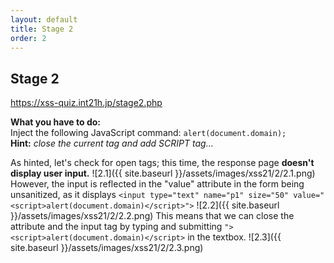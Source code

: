 ```yaml
---
layout: default
title: Stage 2
order: 2
---
```



## Stage 2
https://xss-quiz.int21h.jp/stage2.php


**What you have to do:**  
Inject the following JavaScript command: `alert(document.domain);`
**Hint:** *close the current tag and add SCRIPT tag...*

As hinted, let's check for open tags; this time, the response page **doesn't display user input.** 
![2.1]({{ site.baseurl }}/assets/images/xss21/2/2.1.png)
However, the input is reflected in the "value" attribute in the form being unsanitized, as it displays `<input type="text" name="p1" size="50" value="<script>alert(document.domain)</script>">`
![2.2]({{ site.baseurl }}/assets/images/xss21/2/2.2.png)
This means that we can close the attribute and the input tag by typing and submitting `"><script>alert(document.domain)</script>` in the textbox.
![2.3]({{ site.baseurl }}/assets/images/xss21/2/2.3.png)